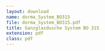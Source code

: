 ```yaml
---
layout: download
name: dorma_System_BO315
file: dorma_System_BO315.pdf
title: Ganzglasdusche System BO 315
extension: pdf
class: pdf
---
```

